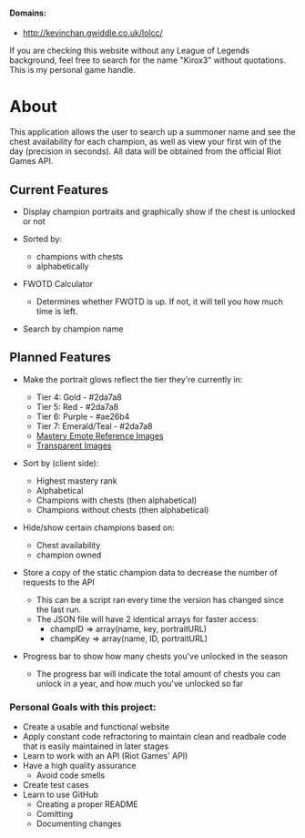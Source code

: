 #### Domains:
* http://kevinchan.gwiddle.co.uk/lolcc/

If you are checking this website without any League of Legends background, feel free to search for the name "Kirox3" without quotations. This is my personal game handle.

# About
This application allows the user to search up a summoner name and see the chest availability for each champion, as well as view your first win of the day (precision in seconds). All data will be obtained from the official Riot Games API. 

## Current Features
* Display champion portraits and graphically show if the chest is unlocked or not
* Sorted by:
	* champions with chests
	* alphabetically
	
* FWOTD Calculator
	* Determines whether FWOTD is up. If not, it will tell you how much time is left.
	
* Search by champion name

## Planned Features
* Make the portrait glows reflect the tier they're currently in:
	* Tier 4: Gold - #2da7a8
	* Tier 5: Red - #2da7a8
	* Tier 6: Purple - #ae26b4
	* Tier 7: Emerald/Teal - #2da7a8
	* [Mastery Emote Reference Images](http://1.bp.blogspot.com/-4D5ZQjXvLzo/VQDK1opIjJI/AAAAAAAAlqQ/DHXkZFedzs4/s1600/44.jpg)
	* [Transparent Images](http://leagueoflegends.wikia.com/wiki/Champion_Mastery#Rewards)
* Sort by (client side):
	* Highest mastery rank
	* Alphabetical
	* Champions with chests (then alphabetical)
	* Champions without chests (then alphabetical)
* Hide/show certain champions based on:
	* Chest availability
	* champion owned
* Store a copy of the static champion data to decrease the number of requests to the API
	* This can be a script ran every time the version has changed since the last run.
	* The JSON file will have 2 identical arrays for faster access:
		* champID => array(name, key, portraitURL)
		* champKey => array(name, ID, portraitURL)

* Progress bar to show how many chests you've unlocked in the season
	* The progress bar will indicate the total amount of chests you can unlock in a year, and how much you've unlocked so far

### Personal Goals with this project:
* Create a usable and functional website
* Apply constant code refractoring to maintain clean and readbale code that is easily maintained in later stages
* Learn to work with an API (Riot Games' API)
* Have a high quality assurance
	* Avoid code smells
* Create test cases
* Learn to use GitHub
	* Creating a proper README
	* Comitting
	* Documenting changes
